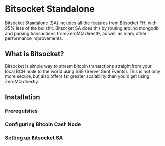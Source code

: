 # Bitsocket Standalone

Bitsocket Standalone (SA) includes all the features from Bitsocket FH, with 95% less of the bullshit. Bitsocket SA does this by routing around mongodb and parsing transactions from ZeroMQ directly, as well as many other performance improvements.

## What is Bitsocket?

Bitsocket is simple way to stream bitcoin transactions straight from your local BCH node to the world using SSE (Server Sent Events). This is not only more secure, but also offers far greater scalability than you'd get using ZeroMQ directly.

## Installation

### Prerequisites

### Configuring Bitcoin Cash Node

### Setting up Bitsocket SA